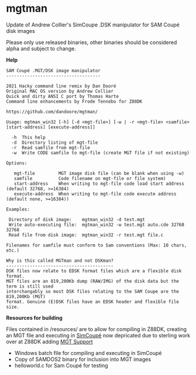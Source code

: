 # mgtman
Update of Andrew Collier's SimCoupe .DSK manipulator for SAM Coupé disk images

Please only use released binaries, other binaries should be considered alpha and subject to change.

**Help**
        
	SAM Coupé .MGT/DSK image manipulator
	------------------------------------
	
	2021 Hacky command line remix by Dan Dooré
	Original MAC OS version by Andrew Collier
	Quick and dirty ANSI C port by Thomas Harte
	Command line enhancements by Frode Tennebo for Z88DK
	
	https://github.com/dandoore/mgtman/
	
	Usage: mgtman_win32 [-h] [-d <mgt-file>] [-w | -r <mgt-file> <samfile> [start-address] [execute-address]]
	
	  -h  This help
	  -d  Directory listing of mgt-file
	  -r  Read samfile from mgt-file
	  -w  Write CODE samfile to mgt-file (create MGT file if not existing)
	
	Options:
	
	   mgt-file         MGT image disk file (can be blank when using -w)
	   samfile          Code filename on mgt-file or file system)
 	   start-address    When writing to mgt-file code load start address (default 32768, >=16384)
  	   execute-address  When writing to mgt-file code execute address (default none, >=16384))
	
	Examples:
	
  	 Directory of disk image:    mgtman_win32 -d test.mgt
  	 Write auto-executing file:  mgtman_win32 -w test.mgt auto.cde 32768 32768
  	 Read file from disk image:  mgtman_win32 -r test.mgt file.c
	
	Filenames for samfile must conform to Sam conventions (Max: 10 chars, etc.)
	
	Why is this called MGTman and not DSKman?
	-----------------------------------------
	DSK files now relate to EDSK format files which are a flexible disk format.
	MGT files are an 819,200Kb dump (RAW/IMG) of the disk data but the term is still used
	interchangably so most DSK files relating to the SAM Coupe are the 819,200Kb (MGT)
	format. Genuine (E)DSK files have an EDSK header and flexible file size.

**Resources for building**

Files contained in /resources/ are to allow for compiling in Z88DK, creating an MGT file and executing in [SimCoupé](https://github.com/simonowen/simcoupe) now depricated due to sterling work over at Z88DK adding [MGT Support](https://github.com/z88dk/z88dk/commit/fa1f1b45901e4412f190353647667192b4c2e61b)
* Windows batch file for compiling and executing in SimCoupé
* Copy of SAMDOS2 binary for inclusion into MGT images
* helloworld.c for Sam Coupé for testing
